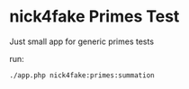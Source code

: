 nick4fake Primes Test
=============

Just small app for generic primes tests

run:

```bash
./app.php nick4fake:primes:summation
```